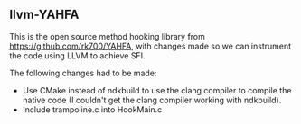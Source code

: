 llvm-YAHFA
----------------
This is the open source method hooking library from https://github.com/rk700/YAHFA, with changes made so we can instrument the code using LLVM to achieve SFI. 

The following changes had to be made:
* Use CMake instead of ndkbuild to use the clang compiler to compile the native code (I couldn't get the clang compiler working with ndkbuild).
* Include trampoline.c into HookMain.c

